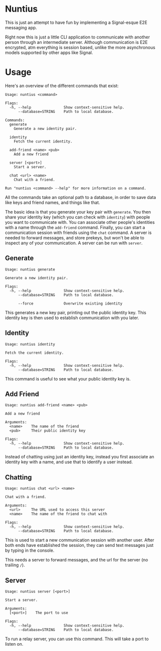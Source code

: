 # Nuntius

This is just an attempt to have fun by implementing a Signal-esque E2E messaging app.

Right now this is just a little CLI application to communicate with another person
through an intermediate server. Although communication is E2E encrypted,
atm everything is session based, unlike the more asynchronous models supported by
other apps like Signal.

# Usage

Here's an overview of the different commands that exist:

```
Usage: nuntius <command>

Flags:
  -h, --help               Show context-sensitive help.
      --database=STRING    Path to local database.

Commands:
  generate
    Generate a new identity pair.

  identity
    Fetch the current identity.

  add-friend <name> <pub>
    Add a new friend

  server [<port>]
    Start a server.

  chat <url> <name>
    Chat with a friend.

Run "nuntius <command> --help" for more information on a command.
```

All the commands take an optional path to a database, in order to save data
like keys and friend names, and things like that.

The basic idea is that you generate your key pair with `generate`.
You then share your identity key (which you can check with `identity`)
with people you want to communicate with. You can associate other people's
identities with a name through the `add-friend` command. Finally, you can
start a communication session with friends using the `chat` command.
A server is needed to forward messages, and store prekeys, but
won't be able to inspect any of your communication. A server can be
run with `server`.

## Generate

```
Usage: nuntius generate

Generate a new identity pair.

Flags:
  -h, --help               Show context-sensitive help.
      --database=STRING    Path to local database.

      --force              Overwrite existing identity
```

This generates a new key pair, printing out the public identity key.
This identity key is then used to establish communication with you later.

## Identity

```
Usage: nuntius identity

Fetch the current identity.

Flags:
  -h, --help               Show context-sensitive help.
      --database=STRING    Path to local database.
```

This command is useful to see what your public identity key is.

## Add Friend

```
Usage: nuntius add-friend <name> <pub>

Add a new friend

Arguments:
  <name>    The name of the friend
  <pub>     Their public identity key

Flags:
  -h, --help               Show context-sensitive help.
      --database=STRING    Path to local database.
```

Instead of chatting using just an identity key, instead you first
associate an identity key with a name, and use that to identify
a user instead.

## Chatting

```
Usage: nuntius chat <url> <name>

Chat with a friend.

Arguments:
  <url>     The URL used to access this server
  <name>    The name of the friend to chat with

Flags:
  -h, --help               Show context-sensitive help.
      --database=STRING    Path to local database.
```

This is used to start a new communication session with another user.
After both ends have established the session, they can send text messages
just by typing in the console.

This needs a server to forward messages, and the url for the server (no trailing `/`).

## Server

```
Usage: nuntius server [<port>]

Start a server.

Arguments:
  [<port>]    The port to use

Flags:
  -h, --help               Show context-sensitive help.
      --database=STRING    Path to local database.
```

To run a relay server, you can use this command. This will take a port
to listen on.

